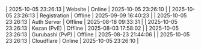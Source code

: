 | 2025-10-05 23:26:13 | Website | Online | 2025-10-05 23:26:10 |
| 2025-10-05 23:26:13 | Registration | Offline | 2025-09-09 16:40:23 |
| 2025-10-05 23:26:13 | Auth Server | Offline | 2025-08-18 09:33:31 |
| 2025-10-05 23:26:13 | Kezan (PvE) | Offline | 2025-08-03 17:58:02 |
| 2025-10-05 23:26:13 | Gurubashi (PvP) | Offline | 2025-08-23 21:44:06 |
| 2025-10-05 23:26:13 | Cloudflare | Online | 2025-10-05 23:26:10 |

